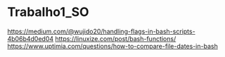# Trabalho1_SO
https://medium.com/@wujido20/handling-flags-in-bash-scripts-4b06b4d0ed04
https://linuxize.com/post/bash-functions/
https://www.uptimia.com/questions/how-to-compare-file-dates-in-bash

